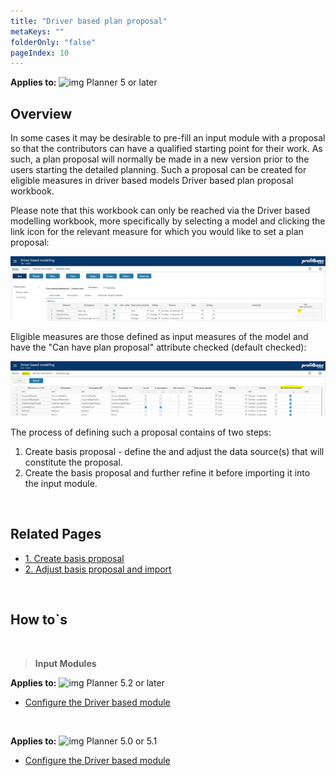 ```yaml
---
title: "Driver based plan proposal"
metaKeys: ""
folderOnly: "false"
pageIndex: 10
---
```

**Applies to:** ![img](https://profitbasedocs.blob.core.windows.net/icons/yes-icon.png) Planner 5 or later<br/>

## Overview
In some cases it may be desirable to pre-fill an input module with a proposal so that the contributors can have a qualified starting point for their work. As such, a plan proposal will normally be made in a new version prior to the users starting the detailed planning. Such a proposal can be created for eligible measures in driver based models Driver based plan proposal workbook.

Please note that this workbook can only be reached via the Driver based modelling workbook, more specifically by selecting a model and clicking the link icon for the relevant measure for which you would like to set a plan proposal:

![](driver-based-plan-proposal/img/driver-based-proposal-access-to.JPG)

Eligible measures are those defined as input measures of the model and have the "Can have plan proposal" attribute checked (default checked):

![](driver-based-plan-proposal/img/driver-based-proposal-eligible-measures.JPG)

The process of defining such a proposal contains of two steps:

1. Create basis proposal - define the and adjust the data source(s) that will constitute the proposal.
2. Create the basis proposal and further refine it before importing it into the input module.

<br/>

## Related Pages
-  [1. Create basis proposal](driver-based-plan-proposal/create-basis-proposal.md)
-  [2. Adjust basis proposal and import](driver-based-plan-proposal/adjust-basis-proposal-and-import.md)

<br/>

## How to`s

<br/>

> **Input Modules**<br/>

**Applies to:** ![img](https://profitbasedocs.blob.core.windows.net/icons/yes-icon.png) Planner 5.2 or later
-  [Configure the Driver based module](https://profitbasedocs.blob.core.windows.net/enduserhelp/files/V5.2/Planner%20Driver%20based%20module.pdf)<br/>
<br/>

**Applies to:** ![img](https://profitbasedocs.blob.core.windows.net/icons/yes-icon.png) Planner 5.0 or 5.1
-  [Configure the Driver based module](https://profitbasedocs.blob.core.windows.net/enduserhelp/files/v5/Planner%20Driver%20based%20module.pdf)<br/>
